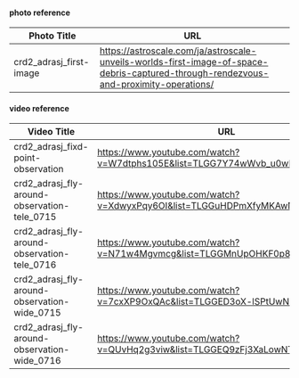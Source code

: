 #### photo reference
| Photo Title | URL |
| ---- | ---- |
|crd2_adrasj_first-image|https://astroscale.com/ja/astroscale-unveils-worlds-first-image-of-space-debris-captured-through-rendezvous-and-proximity-operations/|

#### video reference

| Video Title | URL |
| ---- | ---- |
|crd2_adrasj_fixd-point-observation|https://www.youtube.com/watch?v=W7dtphs105E&list=TLGG7Y74wWvb_u0wNTA0MjAyNQ|
|crd2_adrasj_fly-around-observation-tele_0715|https://www.youtube.com/watch?v=XdwyxPqy6OI&list=TLGGuHDPmXfyMKAwNTA0MjAyNQ|
|crd2_adrasj_fly-around-observation-tele_0716|https://www.youtube.com/watch?v=N71w4Mgvmcg&list=TLGGMnUpOHKF0p8wNTA0MjAyNQ|
|crd2_adrasj_fly-around-observation-wide_0715|https://www.youtube.com/watch?v=7cxXP9OxQAc&list=TLGGED3oX-lSPtUwNTA0MjAyNQ|
|crd2_adrasj_fly-around-observation-wide_0716|https://www.youtube.com/watch?v=QUvHq2g3viw&list=TLGGEQ9zFj3XaLowNTA0MjAyNQ|
